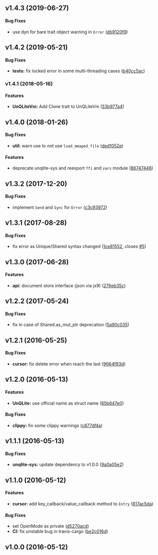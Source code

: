 <a name="v1.4.3"></a>
## v1.4.3 (2019-06-27)


#### Bug Fixes

*   use dyn for bare trait object warning in `Error` ([db9120f9](db9120f9))



<a name="v1.4.2"></a>
## v1.4.2 (2019-05-21)


#### Bug Fixes

* **tests:**  fix locked error in some multi-threading cases ([b40cc5ac](b40cc5ac))



<a name="v1.4.1"></a>
### v1.4.1 (2018-05-16)


#### Features

* **UnQLiteVm:**  Add Clone trait to UnQLiteVm ([53b977a4](53b977a4))



<a name="v1.4.0"></a>
## v1.4.0 (2018-01-26)


#### Bug Fixes

* **util:**  warn use to not use `load_mmaped_file` ([ded1052e](ded1052e))

#### Features

*   deprecate unqlite-sys and reexport `ffi` and `vars` module ([86747446](86747446))



<a name="v1.3.2"></a>
## v1.3.2 (2017-12-20)


#### Bug Fixes

*   implement `Send` and `Sync` for `Error` ([c3c93972](c3c93972))



<a name="v1.3.1"></a>
## v1.3.1 (2017-08-28)


#### Bug Fixes

*   fix error as Unique/Shared syntax changed ([1ce81552](1ce81552), closes [#5](5))



<a name="v1.3.0"></a>
## v1.3.0 (2017-06-28)


#### Features

* **api:**  document store interface (json via jx9) ([276eb35c](276eb35c))



<a name="v1.2.2"></a>
## v1.2.2 (2017-05-24)


#### Bug Fixes

*   fix in case of Shared.as_mut_ptr deprecation ([5a90c035](5a90c035))



<a name="v1.2.1"></a>
## v1.2.1 (2016-05-25)


#### Bug Fixes

* **cursor:**  fix delete error when reach the last ([9664f93d](9664f93d))



<a name="v1.2.0"></a>
## v1.2.0 (2016-05-13)


#### Features

* **UnQLite:**  use official name as struct name ([65b647e0](65b647e0))

#### Bug Fixes

* **clippy:**  fix some clippy warnings ([c877df4a](c877df4a))



<a name="v1.1.1"></a>
## v1.1.1 (2016-05-13)


#### Bug Fixes

* **unqlite-sys:**  update dependency to v1.0.0 ([9a0a05e2](9a0a05e2))



<a name="v1.1.0"></a>
## v1.1.0 (2016-05-12)


#### Features

* **cursor:**  add key_callback/value_callback method to `Entry` ([817ac5da](817ac5da))

#### Bug Fixes

*   set OpenMode as private ([d5270acd](d5270acd))
* **CI:**  fix unstable bug in travis-cargo ([be2c016d](be2c016d))



<a name="v1.0.0"></a>
## v1.0.0 (2016-05-12)




